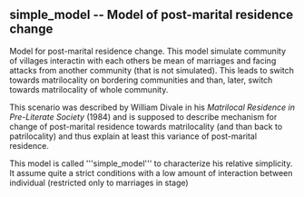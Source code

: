 ## simple_model -- Model of post-marital residence change

Model for post-marital residence change. This model simulate community of villages interactin with each others be mean of marriages and facing attacks from another community (that is not simulated). This leads to switch towards matrilocality on bordering communities and than, later, switch towards matrilocality of whole community.

This scenario was described by William Divale in his *Matrilocal Residence in Pre-Literate Society* (1984) and is supposed to describe mechanism for change of post-marital residence towards matrilocality (and than back to patrilocality) and thus explain at least this variance of post-marital residence.

This model is called '''simple_model''' to characterize his relative simplicity. It assume quite a strict conditions with a low amount of interaction between individual (restricted only to marriages in stage)
